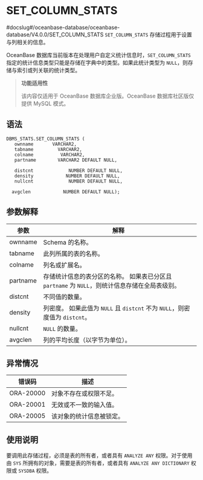 SET_COLUMN_STATS 
=====================================
#docslug#/oceanbase-database/oceanbase-database/V4.0.0/SET_COLUMN_STATS
`SET_COLUMN_STATS` 存储过程用于设置与列相关的信息。

OceanBase 数据库当前版本在处理用户自定义统计信息时，`SET_COLUMN_STATS` 指定的统计信息类型只能是存储在字典中的类型。如果此统计类型为 `NULL`，则存储与索引或列关联的统计类型。

>**功能适用性**
>
>该内容仅适用于 OceanBase 数据库企业版。OceanBase 数据库社区版仅提供 MySQL 模式。

语法 
-----------------------

```unknow
DBMS_STATS.SET_COLUMN_STATS (
   ownname       VARCHAR2, 
   tabname         VARCHAR2, 
   colname          VARCHAR2, 
   partname        VARCHAR2 DEFAULT NULL,

   distcnt             NUMBER DEFAULT NULL,
   density            NUMBER DEFAULT NULL,
   nullcnt             NUMBER DEFAULT NULL,
 
  avgclen            NUMBER DEFAULT NULL);

```



参数解释 
-------------------------



|    参数    |                                    解释                                     |
|----------|---------------------------------------------------------------------------|
| ownname  | Schema 的名称。                                                               |
| tabname  | 此列所属的表的名称。                                                                |
| colname  | 列名或扩展名。                                                                   |
| partname | 存储统计信息的表分区的名称。 如果表已分区且 `partname` 为 `NULL`，则统计信息存储在全局表级别。 |
| distcnt  | 不同值的数量。                                                                   |
| density  | 列密度。 如果此值为 `NULL` 且 `distcnt` 不为 `NULL`，则密度值为 `distcnt`。  |
| nullcnt  | `NULL` 的数量。                                                               |
| avgclen  | 列的平均长度（以字节为单位）。                                                           |



异常情况 
-------------------------



|    错误码    |      描述      |
|-----------|--------------|
| ORA-20000 | 对象不存在或权限不足。  |
| ORA-20001 | 无效或不一致的输入值。  |
| ORA-20005 | 该对象的统计信息被锁定。 |



使用说明 
-------------------------

要调用此存储过程，必须是表的所有者，或者具有 `ANALYZE ANY` 权限。对于使用由 `SYS` 所拥有的对象，需要是表的所有者，或者具有 `ANALYZE ANY DICTIONARY` 权限或 `SYSDBA` 权限。
